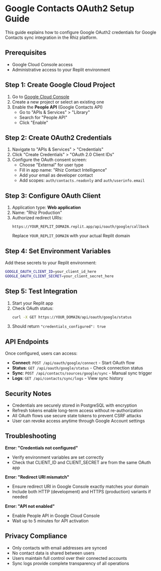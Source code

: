 # Google Contacts OAuth2 Setup Guide

This guide explains how to configure Google OAuth2 credentials for Google Contacts sync integration in the Rhiz platform.

## Prerequisites

- Google Cloud Console access
- Administrative access to your Replit environment

## Step 1: Create Google Cloud Project

1. Go to [Google Cloud Console](https://console.cloud.google.com/)
2. Create a new project or select an existing one
3. Enable the **People API** (Google Contacts API)
   - Go to "APIs & Services" > "Library"
   - Search for "People API"
   - Click "Enable"

## Step 2: Create OAuth2 Credentials

1. Navigate to "APIs & Services" > "Credentials"
2. Click "Create Credentials" > "OAuth 2.0 Client IDs"
3. Configure the OAuth consent screen:
   - Choose "External" for user type
   - Fill in app name: "Rhiz Contact Intelligence"
   - Add your email as developer contact
   - Add scopes: `auth/contacts.readonly` and `auth/userinfo.email`

## Step 3: Configure OAuth Client

1. Application type: **Web application**
2. Name: "Rhiz Production"
3. Authorized redirect URIs:
   ```
   https://YOUR_REPLIT_DOMAIN.replit.app/api/oauth/google/callback
   ```
   Replace `YOUR_REPLIT_DOMAIN` with your actual Replit domain

## Step 4: Set Environment Variables

Add these secrets to your Replit environment:

```bash
GOOGLE_OAUTH_CLIENT_ID=your_client_id_here
GOOGLE_OAUTH_CLIENT_SECRET=your_client_secret_here
```

## Step 5: Test Integration

1. Start your Replit app
2. Check OAuth status:
   ```bash
   curl -X GET https://YOUR_DOMAIN/api/oauth/google/status
   ```
3. Should return `"credentials_configured": true`

## API Endpoints

Once configured, users can access:

- **Connect**: `POST /api/oauth/google/connect` - Start OAuth flow
- **Status**: `GET /api/oauth/google/status` - Check connection status
- **Sync**: `POST /api/contacts/sources/google/sync` - Manual sync trigger
- **Logs**: `GET /api/contacts/sync/logs` - View sync history

## Security Notes

- Credentials are securely stored in PostgreSQL with encryption
- Refresh tokens enable long-term access without re-authorization
- All OAuth flows use secure state tokens to prevent CSRF attacks
- User can revoke access anytime through Google Account settings

## Troubleshooting

**Error: "Credentials not configured"**
- Verify environment variables are set correctly
- Check that CLIENT_ID and CLIENT_SECRET are from the same OAuth app

**Error: "Redirect URI mismatch"**  
- Ensure redirect URI in Google Console exactly matches your domain
- Include both HTTP (development) and HTTPS (production) variants if needed

**Error: "API not enabled"**
- Enable People API in Google Cloud Console
- Wait up to 5 minutes for API activation

## Privacy Compliance

- Only contacts with email addresses are synced
- No contact data is shared between users
- Users maintain full control over their connected accounts
- Sync logs provide complete transparency of all operations